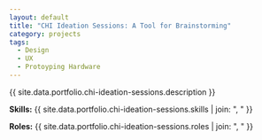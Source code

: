 ```yaml
---
layout: default
title: "CHI Ideation Sessions: A Tool for Brainstorming"
category: projects
tags:
  - Design
  - UX
  - Protoyping Hardware
---
```


{{ site.data.portfolio.chi-ideation-sessions.description }}

**Skills:** {{ site.data.portfolio.chi-ideation-sessions.skills | join: ", " }}

**Roles:** {{ site.data.portfolio.chi-ideation-sessions.roles | join: ", " }}
